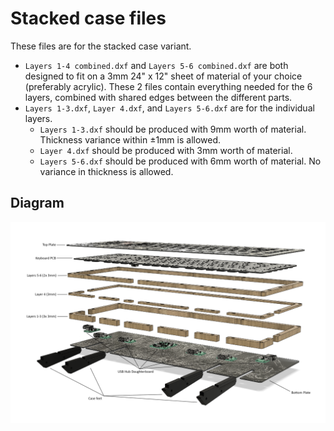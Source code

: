# Stacked case files

These files are for the stacked case variant.
- `Layers 1-4 combined.dxf` and `Layers 5-6 combined.dxf` are both designed to fit on a 3mm 24" x 12" sheet of material of your choice (preferably acrylic). These 2 files contain everything needed for the 6 layers, combined with shared edges between the different parts.
- `Layers 1-3.dxf`, `Layer 4.dxf`, and `Layers 5-6.dxf` are for the individual layers. 
  - `Layers 1-3.dxf` should be produced with 9mm worth of material. Thickness variance within ±1mm is allowed.
  - `Layer 4.dxf` should be produced with 3mm worth of material.
  - `Layers 5-6.dxf` should be produced with 6mm worth of material. No variance in thickness is allowed.

## Diagram

![diagram-stacked](../../../Photos/v3_case/diagram-stacked.png)